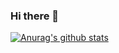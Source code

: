 ### Hi there 👋



[![Anurag's github stats](https://github-readme-stats.vercel.app/api?username=MonsieurBibo&theme=gotham)](https://github.com/anuraghazra/github-readme-stats)

<!--
**MonsieurBibo/MonsieurBibo** is a ✨ _special_ ✨ repository because its `README.md` (this file) appears on your GitHub profile.
-->
